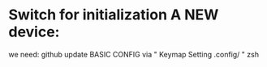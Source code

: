 # Switch for initialization A NEW device:

we need:
github update
BASIC CONFIG
via 			" Keymap Setting
.config/ 		" 
zsh 
